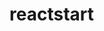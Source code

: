 # reactstart

<!DOCTYPE html>
<html>

<body>

<script>
const employee = {
  name: '',
  idnumber: '',
  permission: '';
}

class manager extends employee {
 constructor (idnumber){
 super (manager);
 }
 
can delete 


const countries = ['Finland', 'Estonia', 'Sweden', 'Denmark', 'Norway']

const ['fin','est', 'sw', 'den', 'nor'] = countries;

const rectangle = {
width: 20,
height: 10,
area: 200,
perimeter: 60
}

function myRectangle ({width, height, area, perimiter})

const evens = [0,2,4, 6, 8, 10]
const odds = [1, 3, 5, 7, 9]

</body>
</html>
